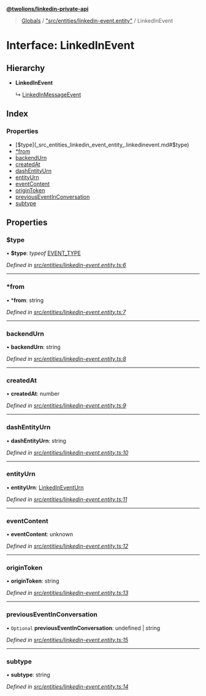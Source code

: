 **[@twolions/linkedin-private-api](../README.md)**

> [Globals](../globals.md) / ["src/entities/linkedin-event.entity"](../modules/_src_entities_linkedin_event_entity_.md) / LinkedInEvent

# Interface: LinkedInEvent

## Hierarchy

* **LinkedInEvent**

  ↳ [LinkedInMessageEvent](_src_entities_linkedin_message_event_entity_.linkedinmessageevent.md)

## Index

### Properties

* [$type](_src_entities_linkedin_event_entity_.linkedinevent.md#$type)
* [*from](_src_entities_linkedin_event_entity_.linkedinevent.md#*from)
* [backendUrn](_src_entities_linkedin_event_entity_.linkedinevent.md#backendurn)
* [createdAt](_src_entities_linkedin_event_entity_.linkedinevent.md#createdat)
* [dashEntityUrn](_src_entities_linkedin_event_entity_.linkedinevent.md#dashentityurn)
* [entityUrn](_src_entities_linkedin_event_entity_.linkedinevent.md#entityurn)
* [eventContent](_src_entities_linkedin_event_entity_.linkedinevent.md#eventcontent)
* [originToken](_src_entities_linkedin_event_entity_.linkedinevent.md#origintoken)
* [previousEventInConversation](_src_entities_linkedin_event_entity_.linkedinevent.md#previouseventinconversation)
* [subtype](_src_entities_linkedin_event_entity_.linkedinevent.md#subtype)

## Properties

### $type

•  **$type**: *typeof* [EVENT\_TYPE](../modules/_src_entities_linkedin_event_entity_.md#event_type)

*Defined in [src/entities/linkedin-event.entity.ts:6](https://github.com/twolionsco/linkedin-private-api/blob/a05191c/src/entities/linkedin-event.entity.ts#L6)*

___

### *from

•  ***from**: string

*Defined in [src/entities/linkedin-event.entity.ts:7](https://github.com/twolionsco/linkedin-private-api/blob/a05191c/src/entities/linkedin-event.entity.ts#L7)*

___

### backendUrn

•  **backendUrn**: string

*Defined in [src/entities/linkedin-event.entity.ts:8](https://github.com/twolionsco/linkedin-private-api/blob/a05191c/src/entities/linkedin-event.entity.ts#L8)*

___

### createdAt

•  **createdAt**: number

*Defined in [src/entities/linkedin-event.entity.ts:9](https://github.com/twolionsco/linkedin-private-api/blob/a05191c/src/entities/linkedin-event.entity.ts#L9)*

___

### dashEntityUrn

•  **dashEntityUrn**: string

*Defined in [src/entities/linkedin-event.entity.ts:10](https://github.com/twolionsco/linkedin-private-api/blob/a05191c/src/entities/linkedin-event.entity.ts#L10)*

___

### entityUrn

•  **entityUrn**: [LinkedInEventUrn](../modules/_src_entities_linkedin_event_entity_.md#linkedineventurn)

*Defined in [src/entities/linkedin-event.entity.ts:11](https://github.com/twolionsco/linkedin-private-api/blob/a05191c/src/entities/linkedin-event.entity.ts#L11)*

___

### eventContent

•  **eventContent**: unknown

*Defined in [src/entities/linkedin-event.entity.ts:12](https://github.com/twolionsco/linkedin-private-api/blob/a05191c/src/entities/linkedin-event.entity.ts#L12)*

___

### originToken

•  **originToken**: string

*Defined in [src/entities/linkedin-event.entity.ts:13](https://github.com/twolionsco/linkedin-private-api/blob/a05191c/src/entities/linkedin-event.entity.ts#L13)*

___

### previousEventInConversation

• `Optional` **previousEventInConversation**: undefined \| string

*Defined in [src/entities/linkedin-event.entity.ts:15](https://github.com/twolionsco/linkedin-private-api/blob/a05191c/src/entities/linkedin-event.entity.ts#L15)*

___

### subtype

•  **subtype**: string

*Defined in [src/entities/linkedin-event.entity.ts:14](https://github.com/twolionsco/linkedin-private-api/blob/a05191c/src/entities/linkedin-event.entity.ts#L14)*
